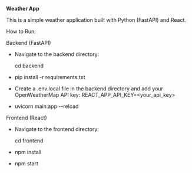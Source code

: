 **Weather App**

This is a simple weather application built with Python (FastAPI) and React.

How to Run:

Backend (FastAPI)

* Navigate to the backend directory:

  cd backend

* pip install -r requirements.txt

* Create a .env.local file in the backend directory and add your OpenWeatherMap API key:
  REACT_APP_API_KEY=<your_api_key>

* uvicorn main:app --reload

Frontend (React)

* Navigate to the frontend directory:

  cd frontend

* npm install

* npm start
